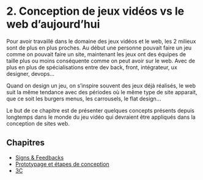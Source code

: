 # 2. Conception de jeux vidéos vs le web d’aujourd’hui

Pour avoir travaillé dans le domaine des jeux vidéos et le web, les 2 milieux sont de plus en plus proches. Au début une personne pouvait faire un jeu comme on pouvait faire un site, maintenant les jeux ont des équipes de taille plus ou moins conséquente comme on peut avoir sur le web. Avec de plus en plus de spécialisations entre dev back, front, intégrateur, ux designer, devops…

Quand on design un jeu, on s’inspire souvent des jeux déjà réalisés, le web suit la même tendance avec des périodes où le même type de site apparait, que ce soit les burgers menus, les carrousels, le flat design…

Le but de ce chapitre est de présenter quelques concepts présents depuis longtemps dans le monde du jeu vidéo qui devraient être appliqués dans la conception de sites web.

## Chapitres

- [Signs &amp; Feedbacks](02-signs-feedbacks.md)
- [Prototypage et étapes de conception](03-prototypage.md)
- [3C](04-3c.md)
